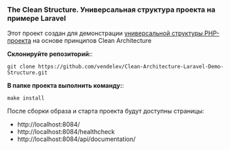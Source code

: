 ### The Clean Structure. Универсальная структура проекта на примере Laravel

Этот проект создан для демонстрации [универсальной структуры PHP-проекта](doc/CleanStructure.md) на основе принципов Clean Architecture

**Склонируйте репозиторий:**:
```shell
git clone https://github.com/vendelev/Clean-Architecture-Laravel-Demo-Structure.git
```

**В папке проекта выполнить команду:**:
```shell
make install
```

После сборки образа и старта проекта будут доступны страницы:
- http://localhost:8084/
- http://localhost:8084/healthcheck
- http://localhost:8084/api/documentation/
